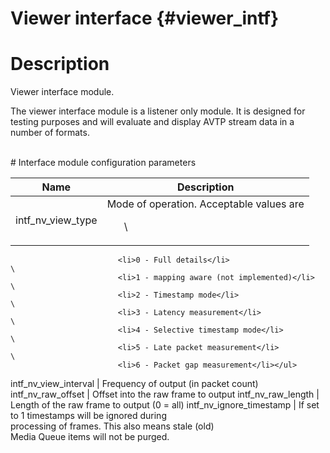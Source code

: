 Viewer interface {#viewer_intf}
================

# Description

Viewer interface module.

The viewer interface module is a listener only module. It is designed 
for testing purposes and will evaluate and display AVTP stream data in a 
number of formats. 


<br>
# Interface module configuration parameters

Name                      | Description
--------------------------|---------------------------
intf_nv_view_type         | Mode of operation. Acceptable values are<ul>       \
                            <li>0 - Full details</li>                          \
                            <li>1 - mapping aware (not implemented)</li>       \
                            <li>2 - Timestamp mode</li>                        \
                            <li>3 - Latency measurement</li>                   \
                            <li>4 - Selective timestamp mode</li>              \
                            <li>5 - Late packet measurement</li>               \
                            <li>6 - Packet gap measurement</li></ul>
intf_nv_view_interval     | Frequency of output (in packet count)
intf_nv_raw_offset        | Offset into the raw frame to output
intf_nv_raw_length        | Length of the raw frame to output (0 = all)
intf_nv_ignore_timestamp  | If set to 1 timestamps will be ignored during      \
                            processing of frames. This also means stale (old)  \
                            Media Queue items will not be purged.
